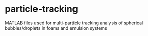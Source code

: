 # particle-tracking

MATLAB files used for multi-particle tracking analysis of spherical bubbles/droplets in foams and emulsion systems
